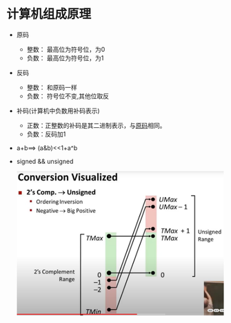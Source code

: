 #  计算机组成原理



+ 原码
  + 整数： 最高位为符号位，为0
  + 负数： 最高位为符号位，为1
+ 反码
  + 整数： 和原码一样
  + 负数： 符号位不变,其他位取反
+ 补码(计算机中负数用补码表示)
  - 正数：正整数的补码是其二进制表示，与[原码](https://baike.baidu.com/item/原码)相同。
  - 负数：反码加1

+ a+b==> (a&b)<<1+a^b





+ signed && unsigned

  ![image-20210708220801947](image-20210708220801947.png)

